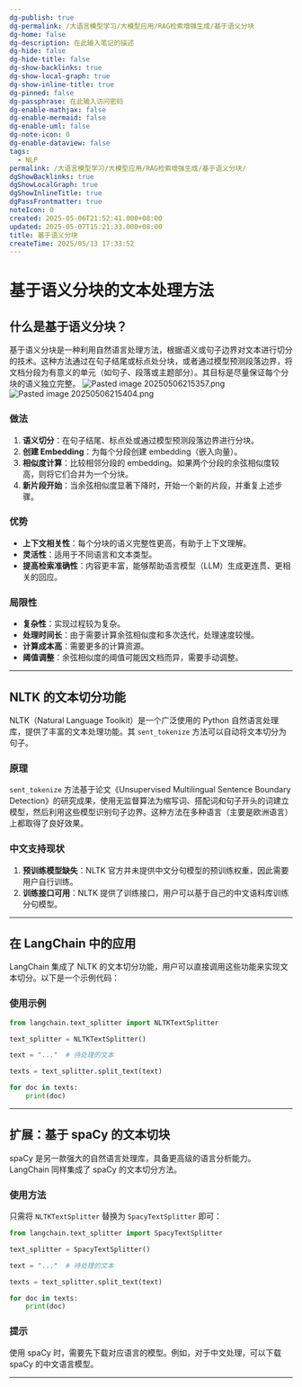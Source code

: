 ```yaml
---
dg-publish: true
dg-permalink: /大语言模型学习/大模型应用/RAG检索增强生成/基于语义分块
dg-home: false
dg-description: 在此输入笔记的描述
dg-hide: false
dg-hide-title: false
dg-show-backlinks: true
dg-show-local-graph: true
dg-show-inline-title: true
dg-pinned: false
dg-passphrase: 在此输入访问密码
dg-enable-mathjax: false
dg-enable-mermaid: false
dg-enable-uml: false
dg-note-icon: 0
dg-enable-dataview: false
tags:
  - NLP
permalink: /大语言模型学习/大模型应用/RAG检索增强生成/基于语义分块/
dgShowBacklinks: true
dgShowLocalGraph: true
dgShowInlineTitle: true
dgPassFrontmatter: true
noteIcon: 0
created: 2025-05-06T21:52:41.000+08:00
updated: 2025-05-07T15:21:33.000+08:00
title: 基于语义分块
createTime: 2025/05/13 17:33:52
---
```




# 基于语义分块的文本处理方法

## 什么是基于语义分块？
基于语义分块是一种利用自然语言处理方法，根据语义或句子边界对文本进行切分的技术。这种方法通过在句子结尾或标点处分块，或者通过模型预测段落边界，将文档分段为有意义的单元（如句子、段落或主题部分）。其目标是尽量保证每个分块的语义独立完整。
![Pasted image 20250506215357.png](/img/user/%E9%99%84%E4%BB%B6/Pasted%20image%2020250506215357.png)
![Pasted image 20250506215404.png](/img/user/%E9%99%84%E4%BB%B6/Pasted%20image%2020250506215404.png)

### 做法
1. **语义切分**：在句子结尾、标点处或通过模型预测段落边界进行分块。
2. **创建 Embedding**：为每个分段创建 embedding（嵌入向量）。
3. **相似度计算**：比较相邻分段的 embedding。如果两个分段的余弦相似度较高，则将它们合并为一个分块。
4. **新片段开始**：当余弦相似度显著下降时，开始一个新的片段，并重复上述步骤。


### 优势
- **上下文相关性**：每个分块的语义完整性更高，有助于上下文理解。
- **灵活性**：适用于不同语言和文本类型。
- **提高检索准确性**：内容更丰富，能够帮助语言模型（LLM）生成更连贯、更相关的回应。


### 局限性
- **复杂性**：实现过程较为复杂。
- **处理时间长**：由于需要计算余弦相似度和多次迭代，处理速度较慢。
- **计算成本高**：需要更多的计算资源。
- **阈值调整**：余弦相似度的阈值可能因文档而异，需要手动调整。

---


## NLTK 的文本切分功能
NLTK（Natural Language Toolkit）是一个广泛使用的 Python 自然语言处理库，提供了丰富的文本处理功能。其 `sent_tokenize` 方法可以自动将文本切分为句子。

### 原理
`sent_tokenize` 方法基于论文《Unsupervised Multilingual Sentence Boundary Detection》的研究成果，使用无监督算法为缩写词、搭配词和句子开头的词建立模型，然后利用这些模型识别句子边界。这种方法在多种语言（主要是欧洲语言）上都取得了良好效果。


### 中文支持现状
1. **预训练模型缺失**：NLTK 官方并未提供中文分句模型的预训练权重，因此需要用户自行训练。
2. **训练接口可用**：NLTK 提供了训练接口，用户可以基于自己的中文语料库训练分句模型。

---


## 在 LangChain 中的应用
LangChain 集成了 NLTK 的文本切分功能，用户可以直接调用这些功能来实现文本切分。以下是一个示例代码：

### 使用示例
```python
from langchain.text_splitter import NLTKTextSplitter

text_splitter = NLTKTextSplitter()

text = "..."  # 待处理的文本

texts = text_splitter.split_text(text)

for doc in texts:
    print(doc)
```

---


## 扩展：基于 spaCy 的文本切块
spaCy 是另一款强大的自然语言处理库，具备更高级的语言分析能力。LangChain 同样集成了 spaCy 的文本切分方法。

### 使用方法
只需将 `NLTKTextSplitter` 替换为 `SpacyTextSplitter` 即可：

```python
from langchain.text_splitter import SpacyTextSplitter

text_splitter = SpacyTextSplitter()

text = "..."  # 待处理的文本

texts = text_splitter.split_text(text)

for doc in texts:
    print(doc)
```


### 提示
使用 spaCy 时，需要先下载对应语言的模型。例如，对于中文处理，可以下载 spaCy 的中文语言模型。

---
